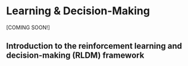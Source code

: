 # Learning & Decision-Making

[COMING SOON!]

## Introduction to the reinforcement learning and decision-making (RLDM) framework
